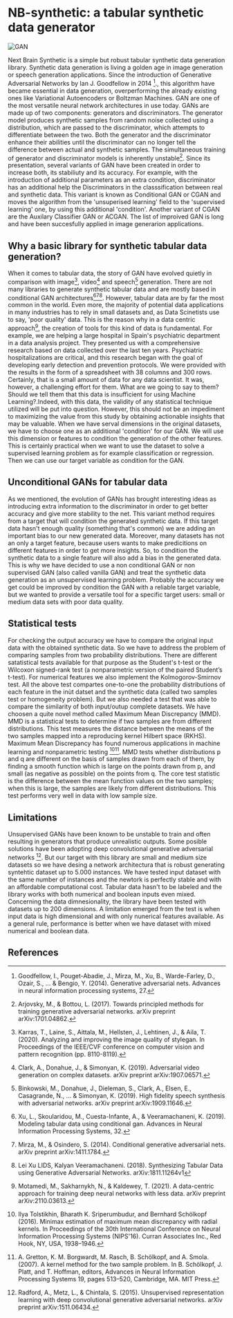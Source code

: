 # **NB-synthetic: a tabular synthetic data generator**
![GAN](https://user-images.githubusercontent.com/23658379/187251297-2f67de86-9574-4854-974c-17d0d74f0f81.jpg)

Next Brain Synthetic is a simple but robust tabular synthetic data generation library. Synthetic data generation is living a golden age in image generation or speech generation applications. Since the introduction of Generative Adversarial Networks by Ian J. Goodfellow in 2014 [^1]., this algorithm have became essential in data generation, overperforming the already existing ones like Variational Autoencoders or Boltzman Machines. GAN are one of the most versatile neural network architectures in use today.
   GANs are made up of two components: generators and discriminators. The generator model produces synthetic samples from random noise collected using a distribution, which are passed to the discriminator, which attempts to differentiate between the two. Both the generator and the discriminator enhance their abilities until the discriminator can no longer tell the difference between actual and synthetic samples. The simultaneous training of generator and discriminator models is inherently unstable[^2]. Since its presentation, several variants of GAN have been created in order to increase both, its stabiliuty and its accuracy. For example, with the introduction of additional parameters as an extra condition, discriminator has an additional help the Discriminators in the classsification between real and synthetic data. This variant is known as Conditional GAN or CGAN and moves the algorithm from the 'unsuperised learning' field to the 'supervised learning' one, by using this additional 'condition'. Another variant of CGAN are the Auxilary Classifier GAN or ACGAN. The list of improived GAN is long and have been succesfully applied in image generarion applications. 
   
   
## **Why a basic library for synthetic tabular data generation?**

   When it comes to tabular data, the story of GAN have evolved quietly in comparison with image[^3], video[^4] and speech[^5] generation. There are not many libraries to generate synthetic tabular data and are mostly based in conditional GAN architectures[^6][^7][^8]. However, tabular data are by far the most common in the world. Even more, the majority of potential data applications in many industries has to rely in small datasets and, as Data Scinetists use to say, 'poor quality' data. This is the reason why in a data centric approach[^9], the creation of tools for this kind of data is fundamental. For example, we are helping a large hospital in Spain's psychiatric department in a data analysis project. They presented us with a comprehensive research based on data collected over the last ten years. Psychiatric hospitalizations are critical, and this research began with the goal of developing early detection and prevention protocols. We were provided with the results in the form of a spreadsheet with 38 columns and 300 rows. Certainly, that is a small amount of data for any data scientist. It was, however, a challenging effort for them. What are we going to say to them?  Should we tell them that this data is insufficient for using Machine Learning?.Indeed, with this data, the validity of any statistical technique utilized will be put into question. However, this should not be an impediment to maximizing the value from this study by obtaining actionable insights that may be valuable.
   When we have serval dimensions in the original datasets, we have to choose one as an additional 'condition' for our GAN. We will use this dimension or features to condition the generation of the other features. This is certainly practical when we want to use the dataset to solve a supervised learning problem as for example classification or regression. Then we can use our target variable as condition for the GAN.  

## **Unconditional GANs for tabular data**

   As we mentioned, the evolution of GANs has brought interesting ideas as introducing extra information to the discriminator in order to get better accuracy and give more stability to the net. This variant method requires from a target that will condition the generated synthetic data.  If this target data hasn't enough quality (something that's common) we are adding an important bias to our new generated data. Moreover, many datasets has not an only a target feature, because users wants to make predicitions on different features in order to get more insights. So, to condition the synthetic data to a single feature will also add a bias in the generated data. This is why we have decided to use a non conditional GAN or non supervised GAN (also called vanilla GAN) and treat the synthetic data generation as an unsupervised learning problem. Probably the accuracy we get could be improved by condition the GAN with a reliable target variable, but we wanted to provide a versatile tool for a specific target users: small or medium data sets with poor data quality. 
  
## **Statistical tests**
   For checking the output accuracy we have to compare the original input data with the obtained synthetic data. So we have to address the problem of comparing samples from two probability distributions. There are different satatistical tests available for that purpose as the Student's t-test or the Wilcoxon signed-rank test (a nonparametric version of the paired Student’s t-test). For numerical features we also implement the Kolmogorov-Smirnov test. All the above test compartes one-to-one the probability distributions of each feature in the inùt datset and the synthetic data (called two samples test or homogeneity problem). But we also needed a test that was able to compare the similarity of both input/outup complete datasets. We have choosen a quite novel method called Maximum Mean Discrepancy (MMD). MMD is a statistical tests to determine if two samples are from different distributions. This test measures the distance between the means of the two samples mapped into a reproducing kernel Hilbert space (RKHS). Maximum Mean Discrepancy has found numerous applications in machine learning and nonparametric testing [^10][^11]. MMD tests whether distributions p and q are different on the basis of samples drawn from each of them, by finding a smooth function which is large on the points drawn from p, and small (as negative as possible) on the points from q. The core test statistic is the difference between the mean function values on the two samples; when this is large, the samples are likely from different distributions. This test performs very well in data with low sample size.


## **Limitations**
   Unsupervised GANs have been known to be unstable to train and often resulting in generators that produce unrealistic outputs. Some posible solutions have been adopting deep convolutional generative adversarial networks [^12]. But our target with this library are small and medium size datasets so we have desing a network architectura that is robust generating syntehtic dataset up to 5.000 instances. We have tested input dataset with the same number of instances and the newtork is perfectly stable and with an affordable computational cost. Tabular data hasn't to be labeled and the library works with both numerical and boolean inputs even mixed. Concerning the data dimnesionality, the library have been tested with datasets up to 200 dimensions. A limitation emerged from the test is when input data is high dimensional and with only nunerical features available. As a general rule, performance is better when we have dataset with mixed numerical and boolean data.   


## **References**
[^1]: Goodfellow, I., Pouget-Abadie, J., Mirza, M., Xu, B., Warde-Farley, D., Ozair, S., ... & Bengio, Y. (2014). Generative adversarial nets. Advances in neural information processing systems, 27.
[^2]: Arjovsky, M., & Bottou, L. (2017). Towards principled methods for training generative adversarial networks. arXiv preprint arXiv:1701.04862.
[^3]: Karras, T., Laine, S., Aittala, M., Hellsten, J., Lehtinen, J., & Aila, T. (2020). Analyzing and improving the image quality of stylegan. In Proceedings of the IEEE/CVF conference on computer vision and pattern recognition (pp. 8110-8119).
[^4]: Clark, A., Donahue, J., & Simonyan, K. (2019). Adversarial video generation on complex datasets. arXiv preprint arXiv:1907.06571.
[^5]:Binkowski, M., Donahue, J., Dieleman, S., Clark, A., Elsen, E., Casagrande, N., ... & Simonyan, K. (2019). High fidelity speech synthesis with adversarial networks. arXiv preprint arXiv:1909.11646.
[^6]: Xu, L., Skoularidou, M., Cuesta-Infante, A., & Veeramachaneni, K. (2019). Modeling tabular data using conditional gan. Advances in Neural Information Processing Systems, 32.
[^7]: Mirza, M., & Osindero, S. (2014). Conditional generative adversarial nets. arXiv preprint arXiv:1411.1784.
[^8]: Lei Xu LIDS, Kalyan Veeramachaneni. (2018). Synthesizing Tabular Data using Generative Adversarial Networks. arXiv:1811.11264v1
[^9]: Motamedi, M., Sakharnykh, N., & Kaldewey, T. (2021). A data-centric approach for training deep neural networks with less data. arXiv preprint arXiv:2110.03613.
[^10]: Ilya Tolstikhin, Bharath K. Sriperumbudur, and Bernhard Schölkopf (2016). Minimax estimation of maximum mean discrepancy with radial kernels. In Proceedings of the 30th International Conference on Neural Information Processing Systems (NIPS'16). Curran Associates Inc., Red Hook, NY, USA, 1938–1946.
[^11]: A. Gretton, K. M. Borgwardt, M. Rasch, B. Schölkopf, and A. Smola. (2007). A kernel method for the two sample problem. In B. Schölkopf, J. Platt, and T. Hoffman, editors, Advances in Neural Information Processing Systems 19, pages 513–520, Cambridge, MA. MIT Press.
[^12]: Radford, A., Metz, L., & Chintala, S. (2015). Unsupervised representation learning with deep convolutional generative adversarial networks. arXiv preprint arXiv:1511.06434.
